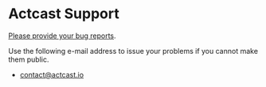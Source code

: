 # Actcast Support

[Please provide your bug reports](https://github.com/idein/actcast-support/issues).

Use the following e-mail address to issue your problems if you cannot make them public.

- contact@actcast.io
